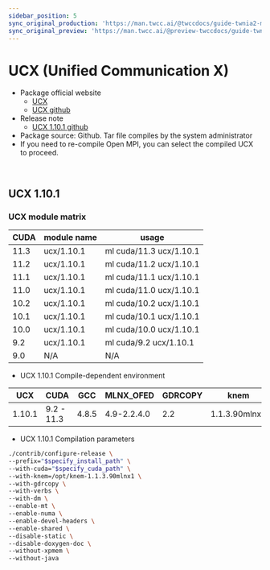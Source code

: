 ```yaml
---
sidebar_position: 5
sync_original_production: 'https://man.twcc.ai/@twccdocs/guide-twnia2-module-ucx-en' 
sync_original_preview: 'https://man.twcc.ai/@preview-twccdocs/guide-twnia2-module-ucx-en' 
---
```



# UCX (Unified Communication X)

- Package official website
  - [UCX](https://www.openucx.org)
  - [UCX github](https://github.com/openucx/ucx)
- Release note
  - [UCX 1.10.1 github](https://github.com/openucx/ucx/blob/v1.10.1/NEWS)
- Package source: Github. Tar file compiles by the system administrator
- If you need to re-compile Open MPI, you can select the compiled UCX to proceed.

<br/>


## UCX 1.10.1 
### UCX module matrix 

| CUDA  | module name | usage                   |
| ------------ | ----------- | ----------------------- |
| 11.3         | ucx/1.10.1  | ml cuda/11.3 ucx/1.10.1 |
| 11.2         | ucx/1.10.1  | ml cuda/11.2 ucx/1.10.1 |
| 11.1         | ucx/1.10.1  | ml cuda/11.1 ucx/1.10.1 |
| 11.0         | ucx/1.10.1  | ml cuda/11.0 ucx/1.10.1 |
| 10.2         | ucx/1.10.1  | ml cuda/10.2 ucx/1.10.1 |
| 10.1         | ucx/1.10.1  | ml cuda/10.1 ucx/1.10.1 |
| 10.0         | ucx/1.10.1  | ml cuda/10.0 ucx/1.10.1 |
| 9.2          | ucx/1.10.1  | ml cuda/9.2 ucx/1.10.1  |
| 9.0          | N/A         | N/A                     |

- UCX 1.10.1 Compile-dependent environment

| UCX    | CUDA       | GCC   | MLNX_OFED   | GDRCOPY | knem          | CentOS |
| ------ | ---------- | ----- | ----------- | ------- | ------------- | ------ |
| 1.10.1 | 9.2 - 11.3 | 4.8.5 | 4.9-2.2.4.0 | 2.2     | 1.1.3.90mlnx1 | 7.8    |

- UCX 1.10.1 Compilation parameters
```bash
./contrib/configure-release \
--prefix="$specify_install_path" \
--with-cuda="$specify_cuda_path" \
--with-knem=/opt/knem-1.1.3.90mlnx1 \
--with-gdrcopy \
--with-verbs \
--with-dm \
--enable-mt \
--enable-numa \
--enable-devel-headers \
--enable-shared \
--disable-static \
--disable-doxygen-doc \
--without-xpmem \
--without-java
```